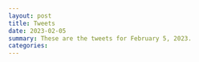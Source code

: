```yaml
---
layout: post
title: Tweets
date: 2023-02-05
summary: These are the tweets for February 5, 2023.
categories:
---
```


